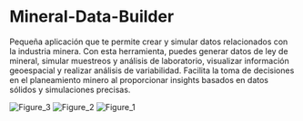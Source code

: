 # Mineral-Data-Builder
Pequeña aplicación que te permite crear y simular datos relacionados con la industria minera. Con esta herramienta, puedes generar datos de ley de mineral, simular muestreos y análisis de laboratorio, visualizar información geoespacial y realizar análisis de variabilidad. Facilita la toma de decisiones en el planeamiento minero al proporcionar insights basados en datos sólidos y simulaciones precisas.




![Figure_3](https://github.com/Rsorianoclever/Mineral-Data-Builder/assets/80426763/d97c3ce0-70b7-4bd7-9c0a-d78fca860e93)
![Figure_2](https://github.com/Rsorianoclever/Mineral-Data-Builder/assets/80426763/072541de-c175-4502-917f-c7b433db9182)
![Figure_1](https://github.com/Rsorianoclever/Mineral-Data-Builder/assets/80426763/8252497f-24b9-4797-9991-c825bdc47f5e)
